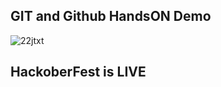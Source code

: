 ## GIT and Github HandsON Demo
![22jtxt](https://github.com/Gupta-Anubhav12/git-hands-on/assets/114179213/0f0adc2c-39bb-4981-ac5f-d4353d0223af)




## HackoberFest is LIVE
